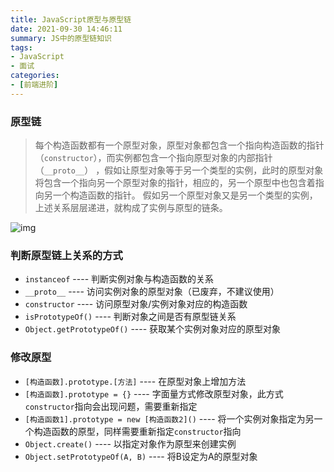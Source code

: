 ```yaml
---
title: JavaScript原型与原型链
date: 2021-09-30 14:46:11
summary: JS中的原型链知识
tags:
- JavaScript
- 面试
categories:
- [前端进阶]
---
```


### 原型链
> 每个构造函数都有一个原型对象，原型对象都包含一个指向构造函数的指针（`constructor`），而实例都包含一个指向原型对象的内部指针（`__proto__`）
，假如让原型对象等于另一个类型的实例，此时的原型对象将包含一个指向另一个原型对象的指针，相应的，另一个原型中也包含着指向另一个构造函数的指针。
假如另一个原型对象又是另一个类型的实例，上述关系层层递进，就构成了实例与原型的链条。

![img](https://s1.ax1x.com/2022/08/17/vB2iTO.png)

### 判断原型链上关系的方式
- `instanceof` ---- 判断实例对象与构造函数的关系
- `__proto__` ---- 访问实例对象的原型对象（已废弃，不建议使用）
- `constructor` ----  访问原型对象/实例对象对应的构造函数
- `isPrototypeOf()` ---- 判断对象之间是否有原型链关系
- `Object.getPrototypeOf()` ---- 获取某个实例对象对应的原型对象

### 修改原型
- `[构造函数].prototype.[方法]` ---- 在原型对象上增加方法
- `[构造函数].prototype = {}` ---- 字面量方式修改原型对象，此方式`constructor`指向会出现问题，需要重新指定
- `[构造函数1].prototype = new [构造函数2]()` ---- 将一个实例对象指定为另一个构造函数的原型，同样需要重新指定`constructor`指向
- `Object.create()` ---- 以指定对象作为原型来创建实例
- `Object.setPrototypeOf(A, B)` ---- 将B设定为A的原型对象